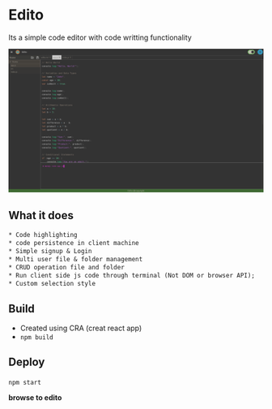 # Edito

Its a simple code editor with code writting functionality

![ALT edior](./edito.png)

## What it does
    * Code highlighting
    * code persistence in client machine
    * Simple signup & Login
    * Multi user file & folder management 
    * CRUD operation file and folder
    * Run client side js code through terminal (Not DOM or browser API);
    * Custom selection style

## Build

* Created using CRA (creat react app)
* `npm build`

## Deploy

`npm start`

**browse to edito**